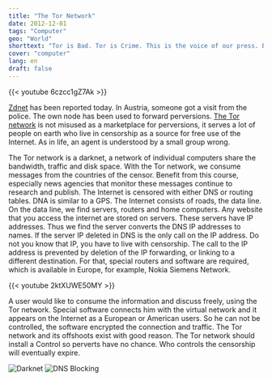 ```yaml
---
title: "The Tor Network"
date: 2012-12-01
tags: "Computer"
geo: "World"
shorttext: "Tor is Bad. Tor is Crime. This is the voice of our press. But this imaging the incompetence of press..."
cover: "computer"
lang: en
draft: false
---
```


{{< youtube 6czcc1gZ7Ak >}}

[Zdnet](http://www.zdnet.com/austrian-man-raided-for-operating-tor-exit-node-7000008133 "Austrian man raided for operating TOR exit node") has been reported today. In Austria, someone got a visit from the police. The own node has been used to forward perversions. [The Tor network](https://www.torproject.org/ "The Tor Network") is not misused as a marketplace for perversions, it serves a lot of people on earth who live in censorship as a source for free use of the Internet. As in life, an agent is understood by a small group wrong.

The Tor network is a darknet, a network of individual computers share the bandwidth, traffic and disk space. With the Tor network, we consume messages from the countries of the censor. Benefit from this course, especially news agencies that monitor these messages continue to research and publish. The Internet is censored with either DNS or routing tables. DNA is similar to a GPS. The Internet consists of roads, the data line. On the data line, we find servers, routers and home computers. Any website that you access the internet are stored on servers. These servers have IP addresses. Thus we find the server converts the DNS IP addresses to names. If the server IP deleted in DNS is the only call on the IP address. Do not you know that IP, you have to live with censorship. The call to the IP address is prevented by deletion of the IP forwarding, or linking to a different destination. For that, special routers and software are required, which is available in Europe, for example, Nokia Siemens Network.

{{< youtube 2ktXUWE50MY >}}

A user would like to consume the information and discuss freely, using the Tor network. Special software connects him with the virtual network and it appears on the Internet as a European or American users. So he can not be controlled, the software encrypted the connection and traffic. The Tor network and its offshoots exist with good reason. The Tor network should install a Control so perverts have no chance. Who controls the censorship will eventually expire.

![Darknet](/static/img/content/2012/darknet1.jpg "Der Computer")
![DNS Blocking](/static/img/content/2012/dnsblock.png "Wie funktioniert DNS Blocking")
